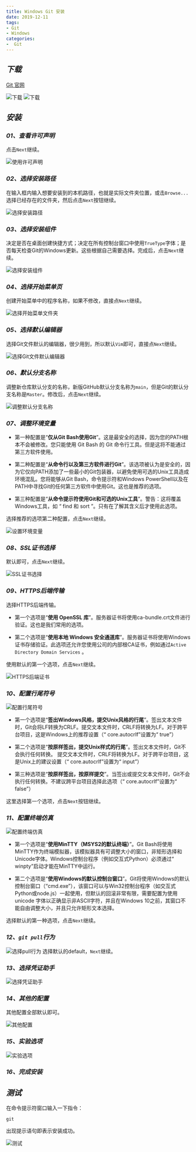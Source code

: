 ```yaml
---
title: Windows Git 安装
date: 2019-12-11
tags:
- Git
- Windows
categories:
-  Git
---
```


## ***下载***
[Git 官网](https://git-scm.com/)

![下载](https://img-blog.csdnimg.cn/3bb28a6708b24d9ba545d9b4cd465f0c.png#pic_center)
![下载](https://img-blog.csdnimg.cn/489ae9003e324fb294e566d353492c85.png#pic_center)
## ***安装***
### ***01、查看许可声明***
点击`Next`继续。

![使用许可声明](https://img-blog.csdnimg.cn/eedd5d33fb7a4d2c925761310d548b2d.png#pic_center)

### ***02、选择安装路径***
在输入框内输入想要安装到的本机路径，也就是实际文件夹位置，或击`Browse...`选择已经存在的文件夹，然后点击`Next`按钮继续。

![选择安装路径](https://img-blog.csdnimg.cn/feddb8d3baf24805aeea26a349b03a24.png#pic_center)

### ***03、选择安装组件***
决定是否在桌面创建快捷方式；决定在所有控制台窗口中使用`TrueType`字体；是否每天检查Git的Windows更新。这些根据自己需要选择。完成后，点击`Next`继续。

![选择安装组件](https://img-blog.csdnimg.cn/864db8fd216144fc9bb668f7fc546386.png#pic_center)
### ***04、选择开始菜单页***
创建开始菜单中的程序名称，如果不修改，直接点`Next`继续。

![选择开始菜单文件夹](https://img-blog.csdnimg.cn/3c52fca2595749b290b681866ed6848c.png#pic_center)
### ***05、选择默认编辑器***
选择Git文件默认的编辑器，很少用到，所以默认`Vim`即可，直接点`Next`继续。

![选择Git文件默认编辑器](https://img-blog.csdnimg.cn/c5040c178c3f42b6addf8ccae546d0a5.png#pic_center)

### ***06、默认分支名称***
调整新仓库默认分支的名称，新版GitHub默认分支名称为`main`，但是Git的默认分支名称是`Master`。修改后，点击`Next`继续。

![调整默认分支名称](https://img-blog.csdnimg.cn/e684eec0e29048f2a935ca1540f14dae.png#pic_center)

### ***07、调整环境变量***

- 第一种配置是“**仅从Git Bash使用Git**”。这是最安全的选择，因为您的PATH根本不会被修改。您只能使用 Git Bash 的 Git 命令行工具。但是这将不能通过第三方软件使用。

- 第二种配置是“**从命令行以及第三方软件进行Git**”。该选项被认为是安全的，因为它仅向PATH添加了一些最小的Git包装器，以避免使用可选的Unix工具造成环境混乱。您将能够从Git Bash，命令提示符和Windows PowerShell以及在PATH中寻找Git的任何第三方软件中使用Git。这也是推荐的选项。

- 第三种配置是“**从命令提示符使用Git和可选的Unix工具**”。警告：这将覆盖Windows工具，如 “ find 和 sort ”。只有在了解其含义后才使用此选项。

选择推荐的选项第二种配置，点击`Next`继续。

![设置环境变量](https://img-blog.csdnimg.cn/1d45c3d8e06340c1b8273f4be63b8b30.png#pic_center)
### ***08、SSL证书选择***
默认即可，点击`Next`继续。

![SSL证书选择](https://img-blog.csdnimg.cn/b4f662b92d3749f19469657824b3f840.png#pic_center)

### ***09、HTTPS后端传输***
选择HTTPS后端传输。
- 第一个选项是“**使用 OpenSSL 库**”。服务器证书将使用ca-bundle.crt文件进行验证。这也是我们常用的选项。

- 第二个选项是“**使用本地 Windows 安全通道库**”。服务器证书将使用Windows证书存储验证。此选项还允许您使用公司的内部根CA证书，例如通过`Active Directory Domain Services` 。

使用默认的第一个选项，点击`Next`继续。

![HTTPS后端证书](https://img-blog.csdnimg.cn/6f967a64721a4d96a9684636da435650.png#pic_center)

### ***10、配置行尾符号***

![配置行尾符号](https://img-blog.csdnimg.cn/52b5e512d61b4244aad79d52ce4d8da5.png#pic_center)

- 第一个选项是“**签出Windows风格，提交Unix风格的行尾**”。签出文本文件时，Git会将LF转换为CRLF。提交文本文件时，CRLF将转换为LF。对于跨平台项目，这是Windows上的推荐设置（“ core.autocrlf”设置为“ true”）

- 第二个选项是“**按原样签出，提交Unix样式的行尾**”。签出文本文件时，Git不会执行任何转换。 提交文本文件时，CRLF将转换为LF。对于跨平台项目，这是Unix上的建议设置（“ core.autocrlf”设置为“ input”）

- 第三种选项是“**按原样签出，按原样提交**”。当签出或提交文本文件时，Git不会执行任何转换。不建议跨平台项目选择此选项（“ core.autocrlf”设置为“ false”）

这里选择第一个选项，点击`Next`按钮继续。
### ***11、配置终端仿真***

![配置终端仿真](https://img-blog.csdnimg.cn/41b247d3cbff4191a22938edbbf1cce5.png#pic_center)

- 第一个选项是“**使用MinTTY（MSYS2的默认终端）**”。Git Bash将使用MinTTY作为终端模拟器，该模拟器具有可调整大小的窗口，非矩形选择和Unicode字体。Windows控制台程序（例如交互式Python）必须通过“ winpty”启动才能在MinTTY中运行。

- 第二个选项是“**使用Windows的默认控制台窗口**”。Git将使用Windows的默认控制台窗口（“cmd.exe”），该窗口可以与Win32控制台程序（如交互式Python或node.js）一起使用，但默认的回滚非常有限，需要配置为使用unicode 字体以正确显示非ASCII字符，并且在Windows 10之前，其窗口不能自由调整大小，并且只允许矩形文本选择。

选择默认的第一种选项，点击`Next`继续。
### ***12、`git pull`行为***

![选择pull行为](https://img-blog.csdnimg.cn/308d85ecb66847b59a0e02749f4b9816.png#pic_center)
选择默认的default，`Next`继续。
### ***13、选择凭证助手***

![选择凭证助手](https://img-blog.csdnimg.cn/826d6414fc554ab79a89f55c29f8d70d.png#pic_center)
### ***14、其他的配置***
其他配置全部默认即可。

![其他配置](https://img-blog.csdnimg.cn/a351ad3eff274f9f8da031a9c87cf1b5.png#pic_center)
### ***15、实验选项***

![实验选项](https://img-blog.csdnimg.cn/b0c1fedf4d51453bae05735213df2b13.png#pic_center)
### ***16、完成安装***

## ***测试***
在命令提示符窗口输入一下指令：
```shell
git
```
出现提示语句即表示安装成功。

![测试](https://img-blog.csdnimg.cn/c8baa936e9fe4692921594cf001d1d05.png#pic_center)
